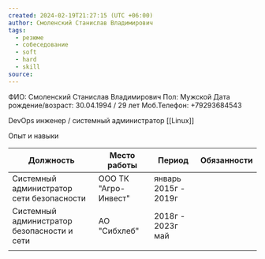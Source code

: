 ```yaml
---
created: 2024-02-19T21:27:15 (UTC +06:00)
author: Смоленский Станислав Владимирович
tags:
  - резюме
  - собеседование
  - soft
  - hard
  - skill
source:
---
```

ФИО: Смоленский Станислав Владимирович 
Пол: Мужской
Дата рождение/возраст: 30.04.1994 / 29 лет
Моб.Телефон: +79293684543

DevOps инженер / системный администратор [[Linux]] 

Опыт и навыки

| Должность                                   | Место работы         | Период               | Обязанности |
| ------------------------------------------- | -------------------- | -------------------- | ----------- |
| Системный администратор сети безопасности   | ООО ТК "Агро-Инвест" | январь 2015г - 2019г |             |
| Системный администратор безопасности и сети | АО "Сибхлеб"         | 2018г - 2023г май    |             |
|                                             |                      |                      |             |


